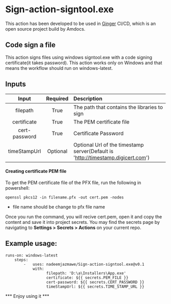 # Sign-action-signtool.exe
This action has been developed to be used in [Ginger](https://github.com/Ginger-Automation/Ginger) CI/CD, which is an open source project build by Amdocs.

## Code sign a file
This action signs files using windows signtool.exe with a code signing certificate(it takes password).
This action works only on Windows and that means the workflow should run on windows-latest.

## Inputs

| Input  | Required  | Description |
| :------------: |:---------------:| :----------|
| filepath            | True        |  The path that contains the libraries to sign |
| certificate        | True        |    The PEM certificate file |
| cert-password | True        |   Certificate Password |
| timeStampUrl | Optional |  Optional Url of the timestamp server(Default is 'http://timestamp.digicert.com')  |


#### Creating certificate PEM file

To get the PEM certificate file of the PFX file, run the following in powershell:

 ``` openssl pkcs12 -in filename.pfx -out cert.pem -nodes ```
* file name should be change to pfx file name

Once you run the command, you will recive cert.pem, open it and copy the content and save it into project secrets.
You may find the secrets page by navigating to **Settings > Secrets > Actions** on your current repo.


## Example usage:
```
runs-on: windows-latest
	steps:
		-   uses: nadeemjazmawe/Sign-action-signtool.exe@v0.1
			with: 
				  filepath: 'D:\a\Installers\App.exe'   
				  certificate: ${{ secrets.PEM_FILE }}
				  cert-password: ${{ secrets.CERT_PASSWORD }}
				  timeStampUrl: ${{ secrets.TIME_STAMP_URL }}
```




*** Enjoy using it ***

